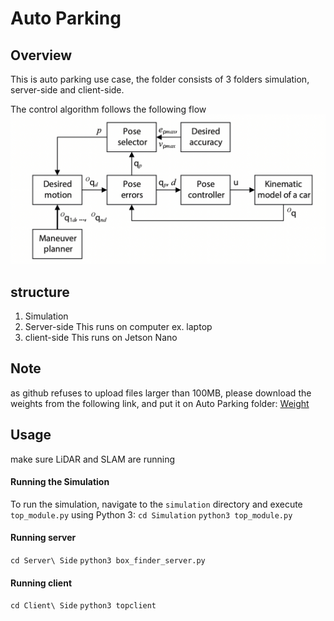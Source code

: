 # Auto Parking 

## Overview
This is auto parking use case, the folder consists of 3 folders simulation, server-side and client-side.

The control algorithm follows the following flow
![Alt text](/assets/model.png)

## structure
1. Simulation
2. Server-side
    This runs on computer ex. laptop
3. client-side
    This runs on Jetson Nano

## Note
as github refuses to upload files larger than 100MB, please download the weights from the following link, and put it on Auto Parking folder:
[Weight](https://drive.google.com/file/d/1pmd_C4H4LU6yaaCp-9oc2e_vJ06283X_/view?usp=sharing)

## Usage

make sure LiDAR and SLAM are running

#### Running the Simulation
To run the simulation, navigate to the `simulation` directory and execute `top_module.py` using Python 3:
`cd Simulation`
`python3 top_module.py`

#### Running server
`cd Server\ Side`
`python3 box_finder_server.py`

#### Running client
`cd Client\ Side`
`python3 topclient `
